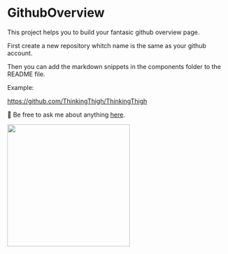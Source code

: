 # GithubOverview
This project helps you to build your fantasic github overview page.

First create a new repository whitch name is the same as your github account.

Then you can add the markdown snippets in the components folder to the README file.

Example: 

https://github.com/ThinkingThigh/ThinkingThigh


💬 Be free to ask me about anything [here](https://github.com/ThinkingThigh/GithubOverview/issues).

<img height="280" src="https://pic2.zhimg.com/v2-28020003d4a493c78d8202ba6c35f179_b.webp">
